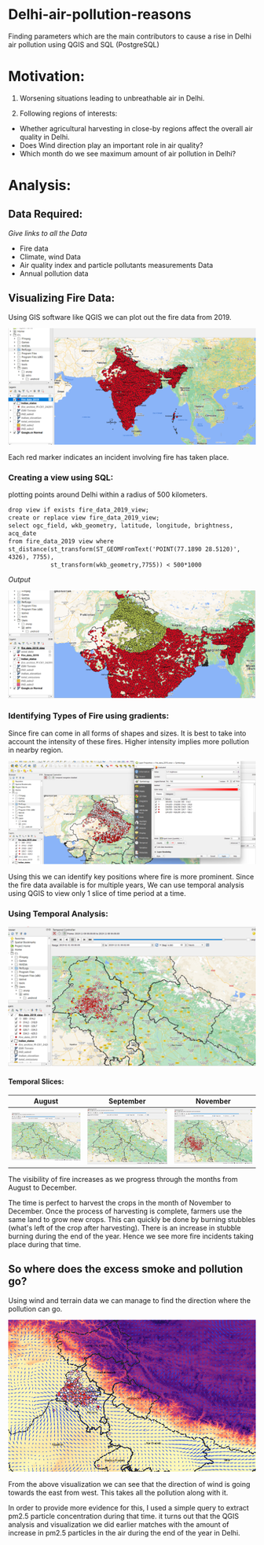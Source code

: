 # Delhi-air-pollution-reasons
Finding parameters which are the main contributors to cause a rise in Delhi air pollution using QGIS and SQL (PostgreSQL)

# Motivation:

1. Worsening situations leading to unbreathable air in Delhi.

2. Following regions of interests:
- Whether agricultural harvesting in close-by regions affect the overall air quality in Delhi.
- Does Wind direction play an important role in air quality?
- Which month do we see maximum amount of air pollution in Delhi?

# Analysis:
## Data Required:
*Give links to all the Data*
- Fire data
- Climate, wind Data
- Air quality index and particle pollutants measurements Data
- Annual pollution data

## Visualizing Fire Data:
Using GIS software like QGIS we can plot out the fire data from 2019.

![Fire data](https://github.com/Astrojigs/Delhi-air-pollution-reasons/blob/main/Photos/All%20Fire%20data%20points.png)

Each red marker indicates an incident involving fire has taken place.

### Creating a view using SQL:
plotting points around Delhi within a radius of 500 kilometers.

```
drop view if exists fire_data_2019_view;
create or replace view fire_data_2019_view;
select ogc_field, wkb_geometry, latitude, longitude, brightness, acq_date
from fire_data_2019 view where
st_distance(st_transform(ST_GEOMFromText('POINT(77.1890 28.5120)', 4326), 7755),
            st_transform(wkb_geometry,7755)) < 500*1000
```
*Output*

![Fire data 2019 view](https://github.com/Astrojigs/Delhi-air-pollution-reasons/blob/main/Photos/fire%20data%202019%20view.png)

### Identifying Types of Fire using gradients:
Since fire can come in all forms of shapes and sizes. It is best to take into account the intensity of these fires. Higher intensity implies more pollution in nearby region.

![Graduated symbology fire data](https://github.com/Astrojigs/Delhi-air-pollution-reasons/blob/main/Photos/graduated%20symbology%20fire%20data%202019.png)

Using this we can identify key positions where fire is more prominent. Since the fire data available is for multiple years,
We can use temporal analysis using QGIS to view only 1 slice of time period at a time.

### Using Temporal Analysis:

![Temporal analysis 1](https://github.com/Astrojigs/Delhi-air-pollution-reasons/blob/main/Photos/Temporal%20controller%201.png)

#### Temporal Slices:

|August|September|November|
|--|--|--|
|![august slice](https://github.com/Astrojigs/Delhi-air-pollution-reasons/blob/main/Photos/Temporal%20slice%20august.png)|![Sept Slice](https://github.com/Astrojigs/Delhi-air-pollution-reasons/blob/main/Photos/Temporal%20slice%20september.png)|![Nov Slice](https://github.com/Astrojigs/Delhi-air-pollution-reasons/blob/main/Photos/Temporal%20slice%20november.png)|

The visibility of fire increases as we progress through the months from August to December.

The time is perfect to harvest the crops in the month of November to December. Once the process of harvesting is complete, farmers use the same land to grow new crops. This can quickly be done by burning stubbles (what's left of the crop after harvesting). There is an increase in stubble burning during the end of the year. Hence we see more fire incidents taking place during that time.

## So where does the excess smoke and pollution go?

Using wind and terrain data we can manage to find the direction where the pollution can go.

![terrain and wind data in the month of November](https://github.com/Astrojigs/Delhi-air-pollution-reasons/blob/main/Photos/terrain%20with%20wind%20data%20in%20Novemeber.png)

From the above visualization we can see that the direction of wind is going towards the east from west. This takes all the pollution along with it.

In order to provide more evidence for this, I used a simple query to extract pm2.5 particle concentration during that time. it turns out that the QGIS analysis and visualization we did earlier matches with the amount of increase in pm2.5 particles in the air during the end of the year in Delhi.
